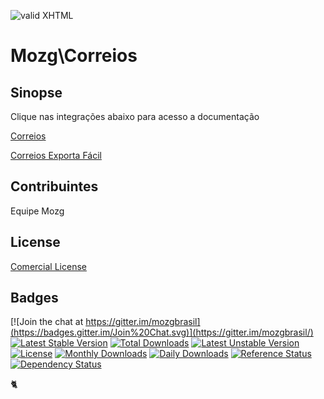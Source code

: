 [checkmark]: https://raw.githubusercontent.com/mozgbrasil/mozgbrasil.github.io/master/assets/images/logos/logo_32_32.png "MOZG"
![valid XHTML][checkmark]

[correios]: /README_Correios.md
[correios-exportafacil]: /README_ExportaFacil.md

# Mozg\Correios

## Sinopse

Clique nas integrações abaixo para acesso a documentação

[Correios][correios]

[Correios Exporta Fácil][correios-exportafacil]

## Contribuintes

Equipe Mozg

## License

[Comercial License](LICENSE.txt)

## Badges

[![Join the chat at https://gitter.im/mozgbrasil](https://badges.gitter.im/Join%20Chat.svg)](https://gitter.im/mozgbrasil/)
[![Latest Stable Version](https://poser.pugx.org/mozgbrasil/magento-correios-php_71/v/stable)](https://packagist.org/packages/mozgbrasil/magento-correios-php_71)
[![Total Downloads](https://poser.pugx.org/mozgbrasil/magento-correios-php_71/downloads)](https://packagist.org/packages/mozgbrasil/magento-correios-php_71)
[![Latest Unstable Version](https://poser.pugx.org/mozgbrasil/magento-correios-php_71/v/unstable)](https://packagist.org/packages/mozgbrasil/magento-correios-php_71)
[![License](https://poser.pugx.org/mozgbrasil/magento-correios-php_71/license)](https://packagist.org/packages/mozgbrasil/magento-correios-php_71)
[![Monthly Downloads](https://poser.pugx.org/mozgbrasil/magento-correios-php_71/d/monthly)](https://packagist.org/packages/mozgbrasil/magento-correios-php_71)
[![Daily Downloads](https://poser.pugx.org/mozgbrasil/magento-correios-php_71/d/daily)](https://packagist.org/packages/mozgbrasil/magento-correios-php_71)
[![Reference Status](https://www.versioneye.com/php/mozgbrasil:magento-correios-php_71/reference_badge.svg?style=flat-square)](https://www.versioneye.com/php/mozgbrasil:magento-correios-php_71/references)
[![Dependency Status](https://www.versioneye.com/php/mozgbrasil:magento-correios-php_71/1.0.0/badge?style=flat-square)](https://www.versioneye.com/php/mozgbrasil:magento-correios-php_71/1.0.0)

:cat2:
